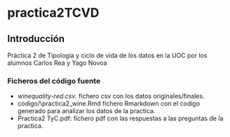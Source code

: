# practica2TCVD

## Introducción

Práctica 2 de Tipología y ciclo de vida de los datos en la UOC por los alumnos Carlos Rea y Yago Novoa

### Ficheros del código fuente
* *winequality-red.csv*. fichero csv con los datos originales/finales. 
* codigo/\practica2_wine.Rmd fichero Rmarkdown con el codigo generado para analizar los datos de la practica.
* Practica2 TyC.pdf: fichero pdf con las respuestas a las preguntas de la practica. 
